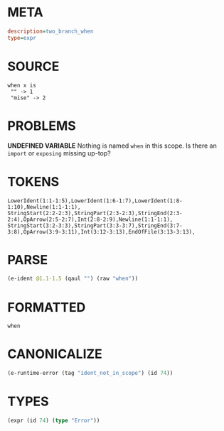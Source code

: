 # META
~~~ini
description=two_branch_when
type=expr
~~~
# SOURCE
~~~roc
when x is
 "" -> 1
 "mise" -> 2
~~~
# PROBLEMS
**UNDEFINED VARIABLE**
Nothing is named `when` in this scope.
Is there an `import` or `exposing` missing up-top?

# TOKENS
~~~zig
LowerIdent(1:1-1:5),LowerIdent(1:6-1:7),LowerIdent(1:8-1:10),Newline(1:1-1:1),
StringStart(2:2-2:3),StringPart(2:3-2:3),StringEnd(2:3-2:4),OpArrow(2:5-2:7),Int(2:8-2:9),Newline(1:1-1:1),
StringStart(3:2-3:3),StringPart(3:3-3:7),StringEnd(3:7-3:8),OpArrow(3:9-3:11),Int(3:12-3:13),EndOfFile(3:13-3:13),
~~~
# PARSE
~~~clojure
(e-ident @1.1-1.5 (qaul "") (raw "when"))
~~~
# FORMATTED
~~~roc
when
~~~
# CANONICALIZE
~~~clojure
(e-runtime-error (tag "ident_not_in_scope") (id 74))
~~~
# TYPES
~~~clojure
(expr (id 74) (type "Error"))
~~~
